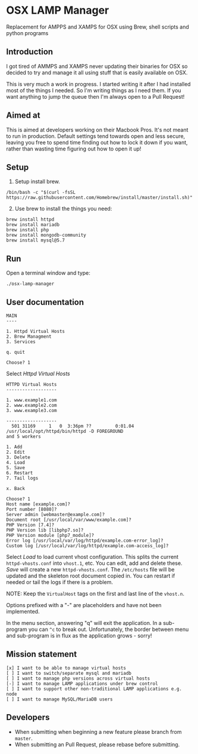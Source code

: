 # OSX LAMP Manager
Replacement for AMPPS and XAMPS for OSX using Brew, shell scripts and python programs

## Introduction
I got tired of AMMPS and XAMPS never updating their binaries for OSX so decided to
try and manage it all using stuff that is easily available on OSX.

This is very much a work in progress. I started writing it after I had installed most
of the things I needed. So I'm writing things as I need them. If you want anything to
jump the queue then I'm always open to a Pull Request!

## Aimed at
This is aimed at developers working on their Macbook Pros. It's not meant to run in
production. Default settings tend towards open and less secure, leaving you free to
spend time finding out how to lock it down if you want, rather than wasting time
figuring out how to open it up!

## Setup
1. Setup install brew.
```
/bin/bash -c "$(curl -fsSL https://raw.githubusercontent.com/Homebrew/install/master/install.sh)"
```
2. Use brew to install the things you need:
```
brew install httpd
brew install mariadb
brew install php
brew install mongodb-community
brew install mysql@5.7
```
## Run
Open a terminal window and type:
```
./osx-lamp-manager
```

## User documentation
```
MAIN
----

1. Httpd Virtual Hosts
2. Brew Managment
3. Services

q. quit

Choose? 1
```
Select *Httpd Virtual Hosts*
```
HTTPD Virtual Hosts
-------------------

1. www.example1.com
2. www.example2.com
3. www.example3.com

-------------------
  501 31169     1   0  3:36pm ??         0:01.04 /usr/local/opt/httpd/bin/httpd -D FOREGROUND
and 5 workers

1. Add
2. Edit
3. Delete
4. Load
5. Save
6. Restart
7. Tail logs

x. Back

Choose? 1
Host name [example.com]? 
Port number [8080]? 
Server admin [webmaster@example.com]? 
Document root [/usr/local/var/www/example.com]? 
PHP Version [7.4]? 
PHP Version lib [libphp7.so]? 
PHP Version module [php7_module]? 
Error log [/usr/local/var/log/httpd/example.com-error_log]? 
Custom log [/usr/local/var/log/httpd/example.com-access_log]?
```
Select *Load* to load current vhost configuration. This splits the current `httpd-vhosts.conf`
into `vhost.1`, etc. You can edit, add and delete these. *Save* will create a new `httpd-vhosts.conf`.
The `/etc/hosts` file will be updated and the skeleton root document copied in.
You can restart if needed or tail the logs if there is a problem.

NOTE: Keep the `VirtualHost` tags on the first and last line of the `vhost.n`.

Options prefixed with a "-" are placeholders and have not been implemented.

In the menu section, answering "q" will exit the application.
In a sub-program you can `^c` to break out.
Unfortunately, the border between menu and sub-program is in flux as the application grows - sorry!


## Mission statement
```
[x] I want to be able to manage virtual hosts
[ ] I want to switch/separate mysql and mariadb
[ ] I want to manage php versions across virtual hosts
[-] I want to manage LAMP applications under brew control
[ ] I want to support other non-traditional LAMP applications e.g. node
[ ] I want to manage MySQL/MariaDB users
```

## Developers
* When submitting when beginning a new feature please branch from `master`.
* When submitting an Pull Request, please rebase before submitting.

